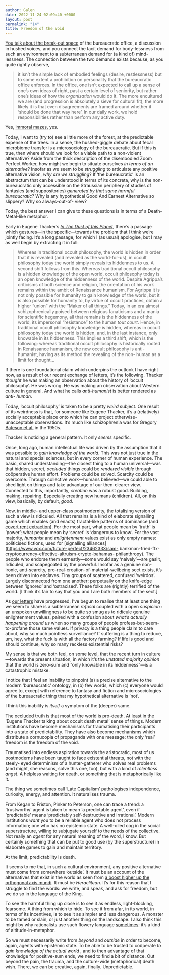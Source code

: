 ```yaml
---
author: Galen
date: 2022-11-24 02:09:40 +0000
layout: post
permalink: "14"
title: Freedom of the Void
---
```



[You talk about the break-out space](https://angst.blog/13) of the
bureaucratic office, a discussion in hushed voices, and you connect the tacit
demand for body-lessness from such an environment to a subterranean demand for
(a kind of) mind-lessness. The connection between the two demands exists
because, as you quite rightly observe,

> it isn’t the simple lack of embodied feelings (desire, restlessness) but to
some extent a prohibition on personality that the bureaucratic office
enforces. In the office, one isn’t expected to call up a sense of one’s own
ideas of right, past a certain level of seniority, but rather one’s ideas of
how the _organisation_ would do it. The more encultured we are (and
progression is absolutely a sieve for cultural fit), the more likely it is
that even disagreements are framed around whether it ‘should be done that way
here’. In our daily work, we hold responsibilities rather than perform any
active duty.

Yes, [immoral mazes](https://www.lesswrong.com/s/kNANcHLNtJt5qeuSS), yes.

Today, I want to (try to) see a little more of the forest, at the predictable
expense of the trees. In a sense, the hushed-giggle debate about fecal
microbiome transfer is a microsociology of the bureaucratic. But if this is
true, then where should we look for a viable path to a non-violent
alternative? Aside from the thick description of the disembodied Zoom Perfect
Worker, how might we begin to situate ourselves _in terms of an alternative_?
Insofar as we seem to be _struggling_ to articulate any positive alternative
vision, _why are we struggling_? If ‘the bureaucratic’ is an abstractum that
can be understood in terms of its concreta, why is the non-bureaucratic only
accessible on the Straussian periphery of studies of fantasies (and
suppositories) _generated by that same harmful bureaucratic_? Why is any
hypothetical Good And Earnest Alternative so slippery? Why so always-out-of-
view?

Today, the best answer I can give to these questions is in terms of a Death-
Metal-like metaphor.

Early in Eugene Thacker’s [_In The Dust of this
Planet_](https://www.worldcat.org/isbn/9781846946769), there’s a passage which
gestures—in the specific—towards the problem that I think we’re jointly
facing. It’s a long passage, for which I (as usual) apologise, but I may as
well begin by extracting it in full:

> Whereas in traditional occult philosophy, the world is hidden in order that
it is revealed (and revealed as the world-for-us), in occult philosophy today
the world simply reveals its hiddenness to us. A second shift follows from
this. Whereas traditional occult philosophy is a hidden knowledge of the open
world, occult philosophy today is an open knowledge of the hiddenness of the
world. Despite Agrippa’s criticisms of both science and religion, the
orientation of his work remains within the ambit of Renaissance humanism. For
Agrippa it is not only possible for humanity to gain knowledge of the world,
but it is also possible for humanity to, by virtue of occult practices, obtain
a higher “union” with the “Maker of all things.” Today, in an era almost
schizophrenically poised between religious fanaticisms and a mania for
scientific hegemony, all that remains is the hiddenness of the world, its
impersonal “resistance” to the human _tout court_. Hence, in traditional
occult philosophy knowledge is hidden, whereas in occult philosophy today the
world is hidden, and, in the last instance, only knowable in its hiddenness.
This implies a third shift, which is the following: whereas traditional occult
philosophy is historically rooted in Renaissance humanism, the new occult
philosophy is anti-humanist, having as its method the revealing of the non-
human as a limit for thought…

If there is one foundational claim which underpins the outlook I have right
now, as a result of our recent exchange of letters, it’s the following.
Thacker _thought_ he was making an observation about the history of ‘occult
philosophy’. He was wrong. He was making an observation about Western culture
in general. And what he calls _anti-humanist_ is better rendered as _anti-
human_.

Today, ‘occult philosophy’ is taken to be a pretty _weird_ subject. One result
of its weirdness is that, for someone like Eugene Thacker, it’s a (relatively)
socially acceptable place onto which he can project otherwise-unacceptable
observations. It’s much like schizophrenia was for Gregory [Bateson et
al.](https://doi.org/10.1002/bs.3830010402) in the 1950s.

Thacker is noticing a general pattern. It only _seems_ specific.

Once, long ago, human intellectual life was driven by the assumption that it
was possible to _gain knowledge of the world_. This was not just true in the
natural and special sciences, but in every corner of human experience. The
basic, shared understanding—the closest thing to a human universal—was that
hidden, secret, _occluded_ things could be _rendered visible_ through
coöperative human effort. Problems could be solved. Scarcity could be
overcome. Through collective work—humans believed—we could able to shed light
on things and take advantage of our then-clearer view. Connected to this,
importantly, _creation_ was a robust good. Building, making, repairing.
Especially creating new humans (children). All, on this view, basically, by
default, _good_.

Now, in middle- and upper-class postmodernity, the totalising version of such
a view is ridiculed. All that remains is a kind of elaborate signalling game
which enables (and enacts) fractal-like patterns of dominance (and [covert
rent extraction](http://benjaminrosshoffman.com/the-debtors-revolt/)). For the
most part, what people mean by ‘truth’ is ‘power’; what people mean by
‘secret’ is ‘dangerous to know’. For the vast majority, _humanist_ and
_enlightenment_ values exist as only empty names: politicised fictions, used
for [signalling alliances](https://www.vox.com/future-perfect/23462333/sam-
bankman-fried-ftx-cryptocurrency-effective-altruism-crypto-bahamas-
philanthropy). The people who endorse them earnestly—some would say
‘naively’—are gaslit, ridiculed, and scapegoated by the powerful. Insofar as a
geniune non-ironic, anti-scarcity, pro-real-creation-of-material-wellbeing
sect exists, it’s been driven into enclaves. Tiny groups of scattered,
confused ‘weirdos’. Largely disconnected from one another; perpetually on the
knife-edge between ‘ignored’ and ‘ostracised’. These folks are (rightly)
terrified of the world. [I think it’s fair to say that you and I are both
members of the sect.]

As [our letters](https://angst.blog/archives) have progressed, I’ve begun to
realise that at least one thing we seem to share is a subterranean _refusal_
coupled with a open _suspicion_ : an unspoken unwillingness to be quite so
smug as to ridicule genuine enlightenment values, paired with a confusion
about _what’s actually happening around us_ when so many groups of people
profess-but-seem-to-profane those same values. If privacy is a thing people
claim to care about, why so much pointless surveillance? If suffering is a
thing to reduce, um, hey, what the fuck is with all the factory farming? If
life is good and should continue, why so many reckless existential risks?

My sense is that we both feel, on some level, that the recent turn in
culture—towards the present situation, in which it’s the _unstated majority
opinion_ that the world is zero-sum and “only knowable in its hiddenness”—is a
catastrophic mistake.

I notice that I feel an inability to pinpoint (a) a precise alternative to the
modern ‘bureaucratic’ ontology, in (b) few words, which (c) everyone would
agree to, except with reference to fantasy and fiction and microsociologies of
the bureaucratic thing that my hypothetical alternative is ‘not’.

I think this inability is _itself_ a symptom of the (deeper) same.

The occluded truth is that most of the world is pro-death. At least in the
‘Eugene Thacker talking about occult death metal’ sense of things. Modern
institutions have become mechanisms for traumatising their participants into a
state of predictability. They have also become mechanisms which distribute a
cornucopia of propaganda with one message: the only ‘real’ freedom is the
freedom of the void.

Traumatised into endless aspiration towards the aristocratic, most of us
postmoderns have been taught to face existential threats, not with the steely-
eyed determinism of a hunter-gatherer who solves real problems (and might, she
reasons, solve this one, too), but with a kind of _relentless angst_. A
helpless waiting for death, or something that is metaphorically like it.

The thing we sometimes call ‘Late Capitalism’ pathologises independence,
curiosity, energy, and attention. It naturalises trauma.

From Kegan to Friston, Pinker to Peterson, one can trace a trend: a
‘trustworthy’ agent is taken to mean ‘a predictable agent’, even if
‘predictable’ means ‘predictably self-destructive and irrational’. Modern
institutions _want_ you to be a reliable agent who does not process
information; one who has no epistemic state. A well-oiled cog in the social
superstructure, willing to subjugate yourself to the needs of the collective.
Not really an _agent_ for any natural meaning of the word, I know. But
certainly something that can be put to good use (by the superstructure) in
elaborate games to gain and maintain territory.

At the limit, predictability is death.

It seems to me that, in such a cultural environment, any positive alternative
must come from somewhere ‘outside’. It must be an account of the alternatives
that exist in the world as seen from [a boost higher up the orthogonal axis
mundi](https://twitter.com/gnomicperfect/status/1594765895775227912). It must
be _Heraclitean_. It’s for this reason that I struggle to find the words: we
write, and speak, and ask for freedom, but we do so in the language of the
King.

To see the harmful thing up close is to see it as endless, light-blocking,
fearsome. A thing from which to hide. To see it from afar, in its world, in
terms of its incentives, is to see it as simpler and less dangerous. A monster
to be tamed or slain, or just another thing on the landscape. I also think
this might by why rationalists use such flowery language
[sometimes](https://slatestarcodex.com/2014/07/30/meditations-on-moloch/):
it’s a kind of altitude-in-metaphor.

So we must necessarily write from _beyond_ and _outside_ in order to become,
again, agents with epistemic state. To be able to be trusted to coöperate _to
gain knowledge of the actual world_ , and to then advantage of that knowledge
for positive-sum ends, we need to find a bit of distance. Out beyond the pain,
the trauma, and the culture-wide (metaphorical) death wish. There, we can be
creative, again, finally. Unpredictable.
